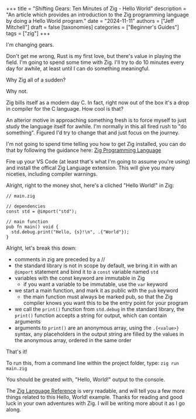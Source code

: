 +++
title = "Shifting Gears: Ten Minutes of Zig - Hello World"
description = "An article which provides an introduction to the Zig programming language by doing a Hello World program."
date = "2024-11-11"
authors = ["Jeff Mitchell"]
draft = false
[taxonomies]
categories = ["Beginner's Guides"]
tags = ["zig"]
+++

I'm changing gears.

Don't get me wrong, Rust is my first love, but there's value in playing the field. I'm going to spend some time with Zig. I'll try to do 10 minutes every day for awhile, at least until I can do something meaningful.

Why Zig all of a sudden?

Why not.

Zig bills itself as a modern day C. In fact, right now out of the box it's a drop in compiler for the C language. How cool is that?

An alterior motive in approaching something fresh is to force myself to just study the language itself for awhile. I'm normally in this all fired rush to "do something". Figured I'd try to change that and just focus on the journey.

I'm not going to spend time telling you how to get Zig installed, you can do that by following the guidance here: [Zig Programming Language](https://ziglang.org/)

Fire up your VS Code (at least that's what I'm going to assume you're using) and install the offical Zig Language extension. This will give you many niceties, including compiler warnings.

Alright, right to the money shot, here's a cliched "Hello World!" in Zig:

```zig
// main.zig

// dependencies
const std = @import("std");

// main function
pub fn main() void {
  std.debug.print("Hello, {s}!\n", .{"World"});
}
```

Alright, let's break this down:

- comments in zig are preceded by a //
- the standard library is not in scope by default, we bring it in with an `@import` statement and bind it to a `const` variable named `std`
- variables with the const keyword are immutable in Zig
  - if you want a variable to be immutable, use the `var` keyword
- we start a main function, and mark it as public with the `pub` keyword
  - the main function must always be marked pub, so that the Zig compiler knows you want this to be the entry point for your program
- we call the `print()` function from `std.debug` in the standard library, the `print()` function accepts a string for output, which can contain arguments
- arguments to `print()` are an anonymous array, using the `.{<value>}` syntax, any placeholders in the output string are filled by the values in the anonymous array, ordered in the same order

That's it!

To run this, from a command line within the project folder, type: `zig run main.zig`

You should be greated with, "Hello, World!" output to the console.

The [Zig Language Reference](https://ziglang.org/documentation/0.13.0/) is very readable, and will tell you a few more things related to this Hello, World! example. Thanks for reading and good luck in your own adventures with Zig. I will be writing more about it as I go along.